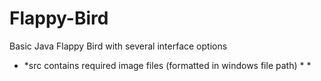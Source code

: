 # Flappy-Bird
Basic Java Flappy Bird with several interface options

* *src contains required image files (formatted in windows file path) * *
